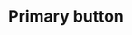 ---
component: button-primary
dateModified: 2024-06-17
dependency: None
lang: en
layout: side-by-side
status: "Reviewed (completed)"
title: Primary button
zenhub-issue: 958
---